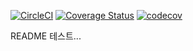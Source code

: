 [![CircleCI](https://circleci.com/gh/cheese10yun/spring-sample/tree/master.svg?style=svg)](https://circleci.com/gh/cheese10yun/spring-sample/tree/master)
[![Coverage Status](https://coveralls.io/repos/github/cheese10yun/spring-sample/badge.svg)](https://coveralls.io/github/cheese10yun/spring-sample)
[![codecov](https://codecov.io/gh/cheese10yun/spring-sample/branch/master/graph/badge.svg)](https://codecov.io/gh/cheese10yun/spring-sample)

README 테스트...
